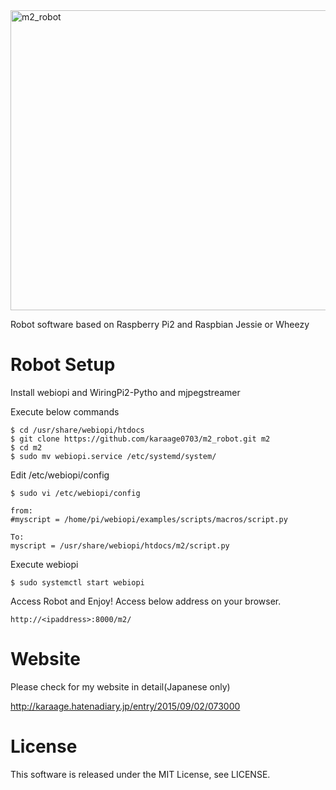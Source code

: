 <img src="https://raw.githubusercontent.com/wiki/karaage0703/m2_robot/001.jpg" alt="m2_robot" width="640" height="480">

Robot software based on Raspberry Pi2 and Raspbian Jessie or Wheezy

# Robot Setup

Install webiopi and WiringPi2-Pytho and mjpegstreamer

Execute below commands
~~~~
$ cd /usr/share/webiopi/htdocs
$ git clone https://github.com/karaage0703/m2_robot.git m2
$ cd m2
$ sudo mv webiopi.service /etc/systemd/system/
~~~~

Edit /etc/webiopi/config
~~~~
$ sudo vi /etc/webiopi/config

from:
#myscript = /home/pi/webiopi/examples/scripts/macros/script.py

To:
myscript = /usr/share/webiopi/htdocs/m2/script.py
~~~~

Execute webiopi
~~~~
$ sudo systemctl start webiopi
~~~~

Access Robot and Enjoy!
Access below address on your browser.

~~~~
http://<ipaddress>:8000/m2/
~~~~

# Website
Please check for my website in detail(Japanese only)

http://karaage.hatenadiary.jp/entry/2015/09/02/073000

# License
This software is released under the MIT License, see LICENSE.
